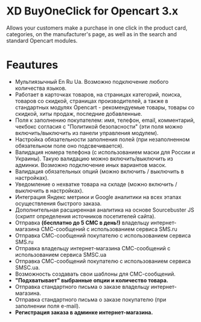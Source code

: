 # XD BuyOneClick for Opencart 3.x
Allows your customers make a purchase in one click in the product card, categories, on the manufacturer's page, as well as in the search and standard Opencart modules.

# Feautures
<ul>
<li>Мультиязычный En Ru Ua. Возможно подключение любого количества языков.</li>
<li>Работает в карточках товаров, на страницах категорий, поиска, товаров со скидкой, страницах производителей, а также в стандартных модулях Opencart - рекомендуемые товары, товары со скидкой, хиты продаж, последние добавленные.</li>
<li>Поля к заполнению покупателем: имя, телефон, email, комментарий, чекбокс согласия с "Политикой безопасности" (эти поля можно включить/выключить из панели управления модулем).</li>
<li>Настройка обязательности заполнения полей (при незаполненном обязательном поле оно подсвечивается).</li>
<li>Валидация номера телефона (с использованием маски для России и Украины). Такую валидацию можно включить/выключить из админки. Возможно подключение иных вариантов масок.</li>
<li>Валидация обязательных опций (можно включить / выключить в настройках).</li>
<li>Уведомление о нехватке товара на складе (можно включить / выключить в настройках).</li>
<li>Интеграция Яндекс метрики и Google аналитики на всех этапах осуществления быстрого заказа.</li>
<li>Дополнительная расширенная аналитика на основе Sourcebuster JS (скрипт определения источников посетителей сайта).</li>
<li>Отправка <strong>(бесплатно до 5 СМС в день!)</strong> владельцу интернет-магазина СМС-сообщений с использованием сервиса SMS.ru</li>
<li>Отправка СМС-сообщений покупателю с использованием сервиса SMS.ru</li>
<li>Отправка владельцу интернет-магазина СМС-сообщений с использованием сервиса SMSC.ua</li>
<li>Отправка СМС-сообщений покупателю с использованием сервиса SMSC.ua.</li>
<li>Возможность создавать свои шаблоны для СМС-сообщений.</li>
<li><strong>"Подхватывает" выбранные опции и количество товара.</strong></li>
<li>Отправка стандартного письма о заказе владельцу интернет-магазина.</li>
<li>Отправка стандартного письма о заказе покупателю (при заполнении поля e-mail).</li>
<li><strong>Регистрация заказа в админке интернет-магазина.</strong></li>
</ul>

